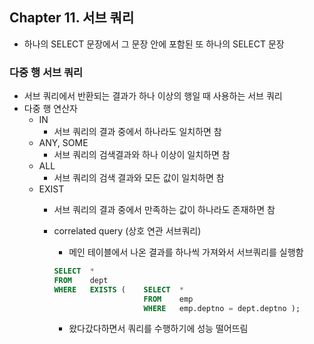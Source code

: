 ## Chapter 11. 서브 쿼리

- 하나의 SELECT 문장에서 그 문장 안에 포함된 또 하나의 SELECT 문장

### 다중 행 서브 쿼리

- 서브 쿼리에서 반환되는 결과가 하나 이상의 행일 때 사용하는 서브 쿼리
- 다중 행 연산자
    - IN
        - 서브 쿼리의 결과 중에서 하나라도 일치하면 참
    - ANY, SOME
        - 서브 쿼리의 검색결과와 하나 이상이 일치하면 참
    - ALL
        - 서브 쿼리의 검색 결과와 모든 값이 일치하면 참
    - EXIST
        - 서브 쿼리의 결과 중에서 만족하는 값이 하나라도 존재하면 참
        - correlated query (상호 연관 서브쿼리)
            - 메인 테이블에서 나온 결과를 하나씩 가져와서 서브쿼리를 실행함
            
            ```sql
            SELECT  *
            FROM    dept
            WHERE   EXISTS (    SELECT  *
                                FROM    emp
                                WHERE   emp.deptno = dept.deptno );
            ```
            
            - 왔다갔다하면서 쿼리를 수행하기에 성능 떨어뜨림